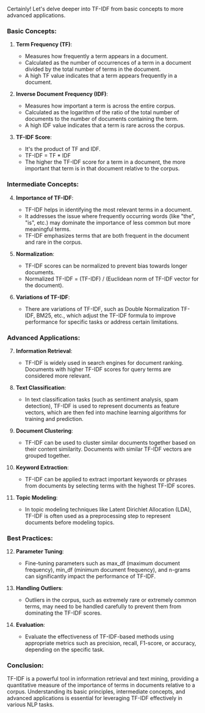 Certainly! Let's delve deeper into TF-IDF from basic concepts to more advanced applications.

### Basic Concepts:

1. **Term Frequency (TF)**:
   - Measures how frequently a term appears in a document.
   - Calculated as the number of occurrences of a term in a document divided by the total number of terms in the document.
   - A high TF value indicates that a term appears frequently in a document.

2. **Inverse Document Frequency (IDF)**:
   - Measures how important a term is across the entire corpus.
   - Calculated as the logarithm of the ratio of the total number of documents to the number of documents containing the term.
   - A high IDF value indicates that a term is rare across the corpus.

3. **TF-IDF Score**:
   - It's the product of TF and IDF.
   - TF-IDF = TF * IDF
   - The higher the TF-IDF score for a term in a document, the more important that term is in that document relative to the corpus.

### Intermediate Concepts:

4. **Importance of TF-IDF**:
   - TF-IDF helps in identifying the most relevant terms in a document.
   - It addresses the issue where frequently occurring words (like "the", "is", etc.) may dominate the importance of less common but more meaningful terms.
   - TF-IDF emphasizes terms that are both frequent in the document and rare in the corpus.

5. **Normalization**:
   - TF-IDF scores can be normalized to prevent bias towards longer documents.
   - Normalized TF-IDF = (TF-IDF) / (Euclidean norm of TF-IDF vector for the document).

6. **Variations of TF-IDF**:
   - There are variations of TF-IDF, such as Double Normalization TF-IDF, BM25, etc., which adjust the TF-IDF formula to improve performance for specific tasks or address certain limitations.

### Advanced Applications:

7. **Information Retrieval**:
   - TF-IDF is widely used in search engines for document ranking. Documents with higher TF-IDF scores for query terms are considered more relevant.

8. **Text Classification**:
   - In text classification tasks (such as sentiment analysis, spam detection), TF-IDF is used to represent documents as feature vectors, which are then fed into machine learning algorithms for training and prediction.

9. **Document Clustering**:
   - TF-IDF can be used to cluster similar documents together based on their content similarity. Documents with similar TF-IDF vectors are grouped together.

10. **Keyword Extraction**:
    - TF-IDF can be applied to extract important keywords or phrases from documents by selecting terms with the highest TF-IDF scores.

11. **Topic Modeling**:
    - In topic modeling techniques like Latent Dirichlet Allocation (LDA), TF-IDF is often used as a preprocessing step to represent documents before modeling topics.

### Best Practices:

12. **Parameter Tuning**:
    - Fine-tuning parameters such as max_df (maximum document frequency), min_df (minimum document frequency), and n-grams can significantly impact the performance of TF-IDF.

13. **Handling Outliers**:
    - Outliers in the corpus, such as extremely rare or extremely common terms, may need to be handled carefully to prevent them from dominating the TF-IDF scores.

14. **Evaluation**:
    - Evaluate the effectiveness of TF-IDF-based methods using appropriate metrics such as precision, recall, F1-score, or accuracy, depending on the specific task.

### Conclusion:

TF-IDF is a powerful tool in information retrieval and text mining, providing a quantitative measure of the importance of terms in documents relative to a corpus. Understanding its basic principles, intermediate concepts, and advanced applications is essential for leveraging TF-IDF effectively in various NLP tasks.